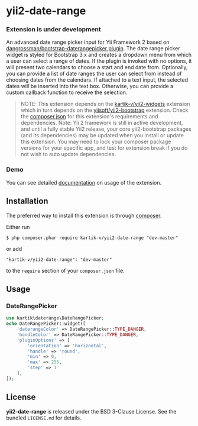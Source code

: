 yii2-date-range
=================

### __Extension is under development__

An advanced date range picker input for Yii Framework 2 based on [dangrossman/bootstrap-daterangepicker plugin](https://github.com/dangrossman/bootstrap-daterangepicker). 
The date range picker widget is styled for Bootstrap 3.x and creates a dropdown menu from which a user can select a range of dates. If the plugin is invoked with no options, 
it will present two calendars to choose a start and end date from. Optionally, you can provide a list of date ranges the user can select from instead of 
choosing dates from the calendars. If attached to a text input, the selected dates will be inserted into the text box. Otherwise, you can provide a custom callback 
function to receive the selection.

> NOTE: This extension depends on the [kartik-v/yii2-widgets](https://github.com/kartik-v/yii2-widgets) extension which in turn depends on the 
[yiisoft/yii2-bootstrap](https://github.com/yiisoft/yii2/tree/master/extensions/bootstrap) extension. Check the 
[composer.json](https://github.com/kartik-v/yii2-date-range/blob/master/composer.json) for this extension's requirements and dependencies. 
Note: Yii 2 framework is still in active development, and until a fully stable Yii2 release, your core yii2-bootstrap packages (and its dependencies) 
may be updated when you install or update this extension. You may need to lock your composer package versions for your specific app, and test 
for extension break if you do not wish to auto update dependencies.

### Demo
You can see detailed [documentation](http://demos.krajee.com/date-range) on usage of the extension.

## Installation

The preferred way to install this extension is through [composer](http://getcomposer.org/download/).

Either run

```
$ php composer.phar require kartik-v/yii2-date-range "dev-master"
```

or add

```
"kartik-v/yii2-date-range": "dev-master"
```

to the ```require``` section of your `composer.json` file.

## Usage

### DateRangePicker

```php
use kartik\daterange\DateRangePicker;
echo DateRangePicker::widget([
    'daterangeColor' => DateRangePicker::TYPE_DANGER,
    'handleColor' => DateRangePicker::TYPE_DANGER,
    'pluginOptions' => [
        'orientation' => 'horizontal',
        'handle' => 'round',
        'min' => 0,
        'max' => 255,
        'step' => 1
    ],
]); 
```

## License

**yii2-date-range** is released under the BSD 3-Clause License. See the bundled `LICENSE.md` for details.